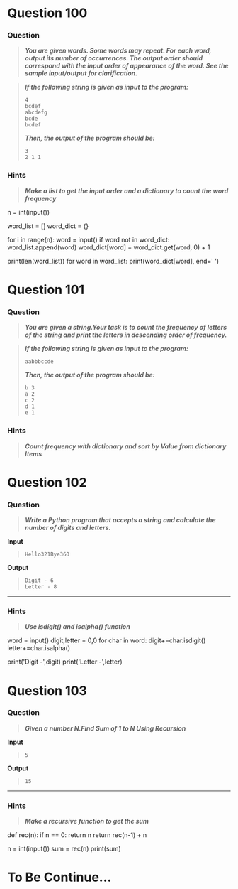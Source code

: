 # Question 100

### **Question**

>***You are given  words. Some words may repeat. For each word, output its number of occurrences. The output order should correspond with the input order of appearance of the word. See the sample input/output for clarification.***

>***If the following string is given as input to the program:***
>```
>4
>bcdef
>abcdefg
>bcde
>bcdef
>```
>***Then, the output of the program should be:***
>```
>3
>2 1 1
>```

### Hints 
> ***Make a list to get the input order and a dictionary to count the word frequency***


n = int(input())

word_list = []
word_dict = {}

for i in range(n):
    word = input()
    if word not in word_dict:
        word_list.append(word)
    word_dict[word] = word_dict.get(word, 0) + 1

print(len(word_list))
for word in word_list:
    print(word_dict[word], end=' ')



# Question 101

### **Question**

>***You are given a string.Your task is to count the frequency of letters of the string and print the letters in descending order of frequency.***

>***If the following string is given as input to the program:***
>```
>aabbbccde
>```
>***Then, the output of the program should be:***
>```
>b 3
>a 2
>c 2
>d 1
>e 1
>```

### Hints
> ***Count frequency with dictionary and sort by Value from dictionary Items***



# Question 102
### **Question**

>***Write a Python program that accepts a string and calculate the number of digits and letters.***

**Input**
>```
>Hello321Bye360
>```

**Output**
>```
>Digit - 6
>Letter - 8
>```
----------------------
### Hints 
> ***Use isdigit() and isalpha() function***

word = input()
digit,letter = 0,0
for char in word:
    digit+=char.isdigit()
    letter+=char.isalpha()

print('Digit -',digit)
print('Letter -',letter)


# Question 103

### **Question**

>***Given a number N.Find Sum of 1 to N Using Recursion***

**Input**
>```
>5
>```

**Output**
>```
>15
>```

----------------------
### Hints
> ***Make a recursive function to get the sum***

def rec(n):
    if n == 0:
        return n
    return rec(n-1) + n


n = int(input())
sum = rec(n)
print(sum)





# To Be Continue...
